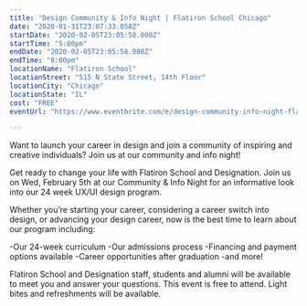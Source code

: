 ```yaml
---
title: "Design Community & Info Night | Flatiron School Chicago"
date: "2020-01-31T23:07:33.058Z"
startDate: "2020-02-05T23:05:58.000Z"
startTime: "5:00pm"
endDate: "2020-02-05T23:05:58.000Z"
endTime: "8:00pm"
locationName: "Flatiron School"
locationStreet: "515 N State Street, 14th Floor"
locationCity: "Chicago"
locationState: "IL"
cost: "FREE"
eventUrl: "https://www.eventbrite.com/e/design-community-info-night-flatiron-school-chicago-tickets-91095163085"

---
```


Want to launch your career in design and join a community of inspiring and creative individuals? Join us at our community and info night!

Get ready to change your life with Flatiron School and Designation. Join us on Wed, February 5th at our Community & Info Night for an informative look into our 24 week UX/UI design program.

Whether you’re starting your career, considering a career switch into design, or advancing your design career, now is the best time to learn about our program including:

-Our 24-week curriculum
-Our admissions process
-Financing and payment options available
-Career opportunities after graduation
-and more!

Flatiron School and Designation staff, students and alumni will be available to meet you and answer your questions. This event is free to attend. Light bites and refreshments will be available.

